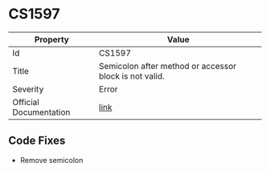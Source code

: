 # CS1597

| Property               | Value                                                             |
| ---------------------- | ----------------------------------------------------------------- |
| Id                     | CS1597                                                            |
| Title                  | Semicolon after method or accessor block is not valid\.           |
| Severity               | Error                                                             |
| Official Documentation | [link](http://docs.microsoft.com/en-us/dotnet/csharp/misc/cs1597) |

## Code Fixes

* Remove semicolon
